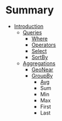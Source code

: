 # Summary

* [Introduction](README.md)
   * [Queries](documentation/queries/queries.md)
       * [Where](documentation/queries/where.md)
       * [Operators](documentation/queries/operators.md)
       * [Select](documentation/queries/select.md)
       * [SortBy](documentation/queries/sortby.md)
   * [Aggregations](documentation/aggregations/aggregationsmd.md)
       * [GeoNear](documentation/aggregations/geonear/geonear.md/geonear.md)
       * [GroupBy](documentation/aggregations/groupby.md)
           * [Avg](documentation/aggregations/groupby/avg.md)
           * Sum
           * Min
           * Max
           * First
           * Last

